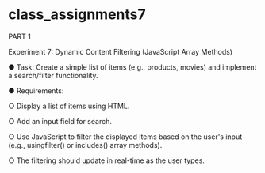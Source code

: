 # class_assignments7

PART 1

Experiment 7: Dynamic Content Filtering (JavaScript Array Methods)

● Task: Create a simple list of items (e.g., products, movies) and implement a search/filter
functionality.

● Requirements:

○ Display a list of items using HTML.

○ Add an input field for search.

○ Use JavaScript to filter the displayed items based on the user's input (e.g., usingfilter() or includes() array methods).

○ The filtering should update in real-time as the user types.
